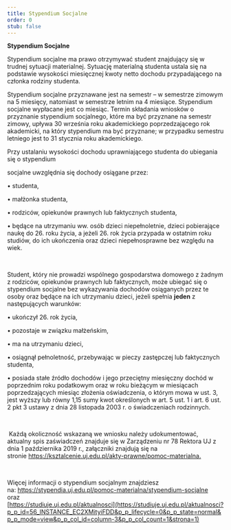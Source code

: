 ```yaml
---
title: Stypendium Socjalne
order: 0
stub: false
---
```

**Stypendium Socjalne**

Stypendium socjalne ma prawo otrzymywać student znajdujący się w trudnej sytuacji materialnej. Sytuację materialną studenta ustala się na podstawie wysokości miesięcznej kwoty netto dochodu przypadającego na członka rodziny studenta. 

Stypendium socjalne przyznawane jest na semestr – w semestrze zimowym na 5 miesięcy, natomiast w semestrze letnim na 4 miesiące. Stypendium socjalne wypłacane jest co miesiąc. Termin składania wniosków o przyznanie stypendium socjalnego, które ma być przyznane na semestr zimowy, upływa 30 września roku akademickiego poprzedzającego rok akademicki, na który stypendium ma być przyznane; w przypadku semestru letniego jest to 31 stycznia roku akademickiego.

Przy ustalaniu wysokości dochodu uprawniającego studenta do ubiegania się o stypendium

socjalne uwzględnia się dochody osiągane przez:

• studenta,

• małżonka studenta,

• rodziców, opiekunów prawnych lub faktycznych studenta,

• będące na utrzymaniu ww. osób dzieci niepełnoletnie, dzieci pobierające naukę do 26. roku życia, a jeżeli 26. rok życia przypada w ostatnim roku studiów, do ich ukończenia oraz dzieci niepełnosprawne bez względu na wiek. 

 

Student, który nie prowadzi wspólnego gospodarstwa domowego z żadnym z rodziców, opiekunów prawnych lub faktycznych, może ubiegać się o stypendium socjalne bez wykazywania dochodów osiąganych przez te osoby oraz będące na ich utrzymaniu dzieci, jeżeli spełnia **jeden** z następujących warunków:

• ukończył 26. rok życia,

• pozostaje w związku małżeńskim,

• ma na utrzymaniu dzieci,

• osiągnął pełnoletność, przebywając w pieczy zastępczej lub faktycznych studenta,

• posiada stałe źródło dochodów i jego przeciętny miesięczny dochód w poprzednim roku podatkowym oraz w roku bieżącym w miesiącach poprzedzających miesiąc złożenia oświadczenia, o którym mowa w ust. 3, jest wyższy lub równy 1,15 sumy kwot określonych w art. 5 ust. 1 i art. 6 ust. 2 pkt 3 ustawy z dnia 28 listopada 2003 r. o świadczeniach rodzinnych.

 

 Każdą okoliczność wskazaną we wniosku należy udokumentować, aktualny spis zaświadczeń znajduje się w Zarządzeniu nr 78 Rektora UJ z dnia 1 października 2019 r., załączniki znajdują się na stronie <https://ksztalcenie.uj.edu.pl/akty-prawne/pomoc-materialna.>

 

Więcej informacji o stypendium socjalnym znajdziesz na: <https://stypendia.uj.edu.pl/pomoc-materialna/stypendium-socjalne>\
oraz\
[https://studiuje.uj.edu.pl/aktualnosci](https://studiuje.uj.edu.pl/aktualnosci?p_p_id=56_INSTANCE_EC2XMityiFDD&p_p_lifecycle=0&p_p_state=normal&p_p_mode=view&p_p_col_id=column-3&p_p_col_count=1&strona=1)